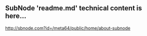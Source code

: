 ## SubNode 'readme.md' technical content is here...

http://sbnode.com?id=/meta64/public/home/about-subnode
  
